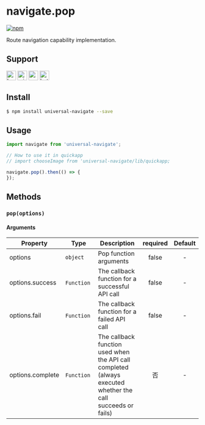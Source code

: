 # navigate.pop 
[![npm](https://img.shields.io/npm/v/universal-navigate.svg)](https://www.npmjs.com/package/universal-navigate)

Route navigation capability implementation.

## Support

<img alt="browser" src="https://gw.alicdn.com/tfs/TB1uYFobGSs3KVjSZPiXXcsiVXa-200-200.svg" width="25px" height="25px" /> <img alt="miniApp" src="https://gw.alicdn.com/tfs/TB1bBpmbRCw3KVjSZFuXXcAOpXa-200-200.svg" width="25px" height="25px" /> <img alt="wechatMiniprogram" src="https://img.alicdn.com/tfs/TB1slcYdxv1gK0jSZFFXXb0sXXa-200-200.svg" width="25px" height="25px"> <img alt="bytedanceMicroApp" src="https://gw.alicdn.com/tfs/TB1jFtVzO_1gK0jSZFqXXcpaXXa-200-200.svg" width="25px" height="25px">

## Install

```bash
$ npm install universal-navigate --save
```

## Usage

```js
import navigate from 'universal-navigate';

// How to use it in quickapp
// import chooseImage from 'universal-navigate/lib/quickapp;

navigate.pop().then(() => {
});

```

## Methods

### `pop(options)`

#### Arguments
| Property         | Type      | Description                                                                        | required | Default |
| ---------------- | --------- | ---------------------------------------------------------------------------------- | :------: | :-----: |
| options          | `object`  | Pop function arguments                                                             |  false   |    -    | 
| options.success | `Function`  | The callback function for a successful API call | false | - |
| options.fail | `Function`  | The callback function for a failed API call | false | - |
| options.complete | `Function`  | The callback function used when the API call completed (always executed whether the call succeeds or fails) | 否 | - |
